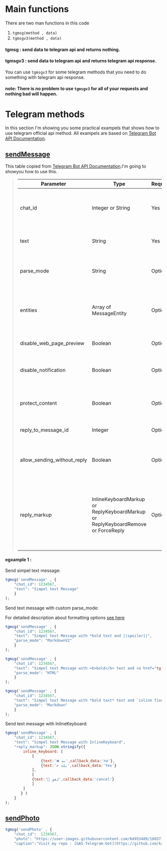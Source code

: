 # Main functions

There are two man functions in this code
1. ``` tgmsg(method , data) ```
2. ``` tgmsgv3(method , data) ```

#### tgmsg : send data to telegram api and returns nothing.
#### tgmsgv3 : send data to telegram api and returns telegram api response.

You can use `tgmsgv3` for some telegram methods that you need to do something with telegram api response.
#### note: There is no problem to use `tgmsgv3` for all of your requests and nothing bad will happen.


# Telegram methods

In this section I'm showing you some practical exampels that shows how to use telegram official api method.
All exampels are based on [Telegram Bot API Documentation](https://core.telegram.org/bots/api).

## [sendMessage](https://core.telegram.org/bots/api#sendmessage)

This table copied from [Telegram Bot API Documentation](https://core.telegram.org/bots/api).I'm going to showyou how to use this.

>| Parameter                   | Type                                                                             | Required | Description                                                                                                                                                                    |
>|-----------------------------|----------------------------------------------------------------------------------|----------|--------------------------------------------------------------------------------------------------------------------------------------------------------------------------------|
>| chat_id                     | Integer or String                                                                | Yes      | Unique identifier for the target chat or username of the target channel (in the format @channelusername)                                                                       |
>| text                        | String                                                                           | Yes      | Text of the message to be sent, 1-4096 characters after entities parsing                                                                                                       |
>| parse_mode                  | String                                                                           | Optional | Mode for parsing entities in the message text. See formatting options for more details.                                                                                        |
>| entities                    | Array of MessageEntity                                                           | Optional | A JSON-serialized list of special entities that appear in message text, which can be specified instead of parse_mode                                                           |
>| disable_web_page_preview    | Boolean                                                                          | Optional | Disables link previews for links in this message                                                                                                                               |
>| disable_notification        | Boolean                                                                          | Optional | Sends the message silently. Users will receive a notification with no sound.                                                                                                   |
>| protect_content             | Boolean                                                                          | Optional | Protects the contents of the sent message from forwarding and saving                                                                                                           |
>| reply_to_message_id         | Integer                                                                          | Optional | If the message is a reply, ID of the original message                                                                                                                          |
>| allow_sending_without_reply | Boolean                                                                          | Optional | Pass True, if the message should be sent even if the specified replied-to message is not found                                                                                 |
>| reply_markup                | InlineKeyboardMarkup or ReplyKeyboardMarkup or ReplyKeyboardRemove or ForceReply | Optional | Additional interface options. A JSON-serialized object for an inline keyboard, custom reply keyboard, instructions to remove reply keyboard or to force a reply from the user. |

#### egxample 1 :

Send simpel text message:

```javascript
tgmsg('sendMessage' , {
    "chat_id": 1234567,
    "text": "Simpel text Message"
    }
);
```

Send text message with custom parse_mode:

For detailed description about formatting options [see here](https://core.telegram.org/bots/api#formatting-options)

```javascript
tgmsg('sendMessage' , {
    "chat_id": 1234567,
    "text": "Simpel text Message with *bold text and ||spoiler||",
    "parse_mode": "MarkdownV2"
    }
);
```


```javascript
tgmsg('sendMessage' , {
    "chat_id": 1234567,
    "text": "Simpel text Message with <b>bold</b> text and <a href="tg://user?id=123456789">inline mention of a user</a>",
    "parse_mode": "HTML"
    }
);
```


```javascript
tgmsg('sendMessage' , {
    "chat_id": 1234567,
    "text": "Simpel text Message with *bold text* text and `inline fixed-width code`",
    "parse_mode": "Markdown"
    }
);
```

Send text message with InlineKeyboard:

```javascript
tgmsg('sendMessage' , {
    "chat_id": 1234567,
    "text": "Simpel text Message with InlineKeyboard",
    "reply_markup": JSON.stringify({
        inline_keyboard: [
            [
                {text:'❌ نه',callback_data:'no'},
                {text:'✔️ بله',callback_data:'Yes'}
            ],
            [
            {text:'🔨 لغو',callback_data:'cancel'}
            ]
        ]
       } )
    }
);
```

## [sendPhoto](https://core.telegram.org/bots/api#sendphoto)

```javascript		
tgmsg('sendPhoto' , {
	"chat_id":  1234567,
	"photo": "https://user-images.githubusercontent.com/64953489/160371562-a34789d1-ca1b-4fe2-911b-1f397a5964ca.png",
	"caption":"Visit my repo : [GAS-Telegram-bot](https://github.com/karim23657/GAS-Telegram-bot/tree/main)",
```
